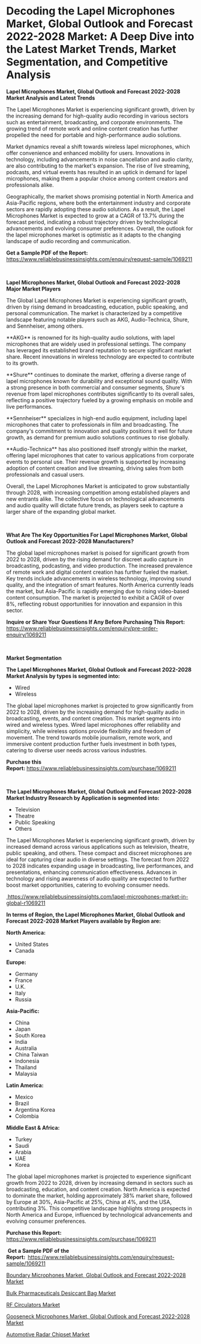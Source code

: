 <p><h1>Decoding the Lapel Microphones Market, Global Outlook and Forecast 2022-2028 Market: A Deep Dive into the Latest Market Trends, Market Segmentation, and Competitive Analysis</h1></p><p><strong>Lapel Microphones Market, Global Outlook and Forecast 2022-2028 Market Analysis and Latest Trends</strong></p>
<p><p>The Lapel Microphones Market is experiencing significant growth, driven by the increasing demand for high-quality audio recording in various sectors such as entertainment, broadcasting, and corporate environments. The growing trend of remote work and online content creation has further propelled the need for portable and high-performance audio solutions. </p><p>Market dynamics reveal a shift towards wireless lapel microphones, which offer convenience and enhanced mobility for users. Innovations in technology, including advancements in noise cancellation and audio clarity, are also contributing to the market's expansion. The rise of live streaming, podcasts, and virtual events has resulted in an uptick in demand for lapel microphones, making them a popular choice among content creators and professionals alike.</p><p>Geographically, the market shows promising potential in North America and Asia-Pacific regions, where both the entertainment industry and corporate sectors are rapidly adopting these audio solutions. As a result, the Lapel Microphones Market is expected to grow at a CAGR of 13.7% during the forecast period, indicating a robust trajectory driven by technological advancements and evolving consumer preferences. Overall, the outlook for the lapel microphones market is optimistic as it adapts to the changing landscape of audio recording and communication.</p></p>
<p><strong>Get a Sample PDF of the Report:&nbsp;</strong> <a href="https://www.reliablebusinessinsights.com/enquiry/request-sample/1069211?utm_campaign=41&utm_medium=2&utm_source=Github&utm_content=ia&utm_term=04122024&utm_id=lapel-microphones-market-global-outlook-and-forecast-2022-2028">https://www.reliablebusinessinsights.com/enquiry/request-sample/1069211</a></p>
<p>&nbsp;</p>
<p><strong>Lapel Microphones Market, Global Outlook and Forecast 2022-2028 Major Market Players</strong></p>
<p><p>The Global Lapel Microphones Market is experiencing significant growth, driven by rising demand in broadcasting, education, public speaking, and personal communication. The market is characterized by a competitive landscape featuring notable players such as AKG, Audio-Technica, Shure, and Sennheiser, among others.</p><p>**AKG** is renowned for its high-quality audio solutions, with lapel microphones that are widely used in professional settings. The company has leveraged its established brand reputation to secure significant market share. Recent innovations in wireless technology are expected to contribute to its growth.</p><p>**Shure** continues to dominate the market, offering a diverse range of lapel microphones known for durability and exceptional sound quality. With a strong presence in both commercial and consumer segments, Shure's revenue from lapel microphones contributes significantly to its overall sales, reflecting a positive trajectory fueled by a growing emphasis on mobile and live performances.</p><p>**Sennheiser** specializes in high-end audio equipment, including lapel microphones that cater to professionals in film and broadcasting. The company's commitment to innovation and quality positions it well for future growth, as demand for premium audio solutions continues to rise globally.</p><p>**Audio-Technica** has also positioned itself strongly within the market, offering lapel microphones that cater to various applications from corporate events to personal use. Their revenue growth is supported by increasing adoption of content creation and live streaming, driving sales from both professionals and casual users.</p><p>Overall, the Lapel Microphones Market is anticipated to grow substantially through 2028, with increasing competition among established players and new entrants alike. The collective focus on technological advancements and audio quality will dictate future trends, as players seek to capture a larger share of the expanding global market.</p></p>
<p>&nbsp;</p>
<p><strong>What Are The Key Opportunities For Lapel Microphones Market, Global Outlook and Forecast 2022-2028 Manufacturers?</strong></p>
<p><p>The global lapel microphones market is poised for significant growth from 2022 to 2028, driven by the rising demand for discreet audio capture in broadcasting, podcasting, and video production. The increased prevalence of remote work and digital content creation has further fueled the market. Key trends include advancements in wireless technology, improving sound quality, and the integration of smart features. North America currently leads the market, but Asia-Pacific is rapidly emerging due to rising video-based content consumption. The market is projected to exhibit a CAGR of over 8%, reflecting robust opportunities for innovation and expansion in this sector.</p></p>
<p><strong>Inquire or Share Your Questions If Any Before Purchasing This Report:</strong> <a href="https://www.reliablebusinessinsights.com/enquiry/pre-order-enquiry/1069211?utm_campaign=41&utm_medium=2&utm_source=Github&utm_content=ia&utm_term=04122024&utm_id=lapel-microphones-market-global-outlook-and-forecast-2022-2028">https://www.reliablebusinessinsights.com/enquiry/pre-order-enquiry/1069211</a></p>
<p>&nbsp;</p>
<p><strong>Market Segmentation</strong></p>
<p><strong>The Lapel Microphones Market, Global Outlook and Forecast 2022-2028 Market Analysis by types is segmented into:</strong></p>
<p><ul><li>Wired</li><li>Wireless</li></ul></p>
<p><p>The global lapel microphones market is projected to grow significantly from 2022 to 2028, driven by the increasing demand for high-quality audio in broadcasting, events, and content creation. This market segments into wired and wireless types. Wired lapel microphones offer reliability and simplicity, while wireless options provide flexibility and freedom of movement. The trend towards mobile journalism, remote work, and immersive content production further fuels investment in both types, catering to diverse user needs across various industries.</p></p>
<p><strong>Purchase this Report:&nbsp;</strong><a href="https://www.reliablebusinessinsights.com/purchase/1069211?utm_campaign=41&utm_medium=2&utm_source=Github&utm_content=ia&utm_term=04122024&utm_id=lapel-microphones-market-global-outlook-and-forecast-2022-2028">https://www.reliablebusinessinsights.com/purchase/1069211</a></p>
<p>&nbsp;</p>
<p><strong>The Lapel Microphones Market, Global Outlook and Forecast 2022-2028 Market Industry Research by Application is segmented into:</strong></p>
<p><ul><li>Television</li><li>Theatre</li><li>Public Speaking</li><li>Others</li></ul></p>
<p><p>The Lapel Microphones Market is experiencing significant growth, driven by increased demand across various applications such as television, theatre, public speaking, and others. These compact and discreet microphones are ideal for capturing clear audio in diverse settings. The forecast from 2022 to 2028 indicates expanding usage in broadcasting, live performances, and presentations, enhancing communication effectiveness. Advances in technology and rising awareness of audio quality are expected to further boost market opportunities, catering to evolving consumer needs.</p></p>
<p><a href="https://www.reliablebusinessinsights.com/lapel-microphones-market-in-global-r1069211?utm_campaign=41&utm_medium=2&utm_source=Github&utm_content=ia&utm_term=04122024&utm_id=lapel-microphones-market-global-outlook-and-forecast-2022-2028">&nbsp;https://www.reliablebusinessinsights.com/lapel-microphones-market-in-global-r1069211</a></p>
<p><strong>In terms of Region, the Lapel Microphones Market, Global Outlook and Forecast 2022-2028 Market Players available by Region are:</strong></p>
<p>
    <p> <strong> North America: </strong>
        <ul>
            <li>United States</li>
            <li>Canada</li>
        </ul>
        </p> 
    <p> <strong> Europe: </strong>
        <ul>
            <li>Germany</li>
            <li>France</li>
            <li>U.K.</li>
            <li>Italy</li>
            <li>Russia</li>
        </ul>
        </p> 
    <p> <strong> Asia-Pacific: </strong>
        <ul>
            <li>China</li>
            <li>Japan</li>
            <li>South Korea</li>
            <li>India</li>
            <li>Australia</li>
            <li>China Taiwan</li>
            <li>Indonesia</li>
            <li>Thailand</li>
            <li>Malaysia</li>
        </ul>
        </p> 
    <p> <strong> Latin America: </strong>
        <ul>
            <li>Mexico</li>
            <li>Brazil</li>
            <li>Argentina Korea</li>
            <li>Colombia</li>
        </ul>
        </p> 
    <p> <strong> Middle East & Africa: </strong>
        <ul>
            <li>Turkey</li>
            <li>Saudi</li>
            <li>Arabia</li>
            <li>UAE</li>
            <li>Korea</li>
        </ul>
    </p>
    </p>
<p><p>The global lapel microphones market is projected to experience significant growth from 2022 to 2028, driven by increasing demand in sectors such as broadcasting, education, and content creation. North America is expected to dominate the market, holding approximately 38% market share, followed by Europe at 30%, Asia-Pacific at 25%, China at 4%, and the USA, contributing 3%. This competitive landscape highlights strong prospects in North America and Europe, influenced by technological advancements and evolving consumer preferences.</p></p>
<p><strong>Purchase this Report: </strong><a href="https://www.reliablebusinessinsights.com/purchase/1069211?utm_campaign=41&utm_medium=2&utm_source=Github&utm_content=ia&utm_term=04122024&utm_id=lapel-microphones-market-global-outlook-and-forecast-2022-2028">https://www.reliablebusinessinsights.com/purchase/1069211</a></p>
<p>&nbsp;<strong>Get a Sample PDF of the Report:&nbsp;&nbsp;</strong><a href="https://www.reliablebusinessinsights.com/enquiry/request-sample/1069211?utm_campaign=41&utm_medium=2&utm_source=Github&utm_content=ia&utm_term=04122024&utm_id=lapel-microphones-market-global-outlook-and-forecast-2022-2028">https://www.reliablebusinessinsights.com/enquiry/request-sample/1069211</a></p>
<p><strong></strong></p>
<p><p><a href="https://github.com/sca704osol/Market-Research-Report-List-1/blob/main/boundary-microphones-market-global-outlook-and-forecast-2022-2028-market.md?utm_campaign=41&utm_medium=2&utm_source=Github&utm_content=ia&utm_term=04122024&utm_id=lapel-microphones-market-global-outlook-and-forecast-2022-2028">Boundary Microphones Market, Global Outlook and Forecast 2022-2028 Market</a></p><p><a href="https://issuu.com/reportprime-2/docs/bulk-pharmaceuticals-desiccant-bag-market-size-203?utm_campaign=41&utm_medium=2&utm_source=Github&utm_content=ia&utm_term=04122024&utm_id=lapel-microphones-market-global-outlook-and-forecast-2022-2028">Bulk Pharmaceuticals Desiccant Bag Market</a></p><p><a href="https://www.linkedin.com/pulse/rf-circulators-market-evolution-key-trends-regional-dynamics-pqjdc?utm_campaign=41&utm_medium=2&utm_source=Github&utm_content=ia&utm_term=04122024&utm_id=lapel-microphones-market-global-outlook-and-forecast-2022-2028">RF Circulators Market</a></p><p><a href="https://github.com/nicoletavirag/Market-Research-Report-List-5/blob/main/gooseneck-microphones-market-global-outlook-and-forecast-2022-2028-market.md?utm_campaign=41&utm_medium=2&utm_source=Github&utm_content=ia&utm_term=04122024&utm_id=lapel-microphones-market-global-outlook-and-forecast-2022-2028">Gooseneck Microphones Market, Global Outlook and Forecast 2022-2028 Market</a></p><p><a href="https://www.linkedin.com/pulse/automotive-radar-chipset-industry-sector-new-technologies-market-qiqlc?utm_campaign=41&utm_medium=2&utm_source=Github&utm_content=ia&utm_term=04122024&utm_id=lapel-microphones-market-global-outlook-and-forecast-2022-2028">Automotive Radar Chipset Market</a></p></p>